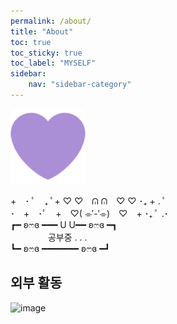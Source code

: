 ```yaml
---
permalink: /about/
title: "About"
toc: true
toc_sticky: true
toc_label: "MYSELF"
sidebar:
    nav: "sidebar-category"
---
```


![icon](/assets/logo.ico/apple-icon-120x120.png)



<p>
+　･ ﾟ　₊ ﾟ+ ♡ ♡　ᕬ ᕬ　♡ ♡ ･₊ + . ﾟ⠀<br>
･　+　･ﾟ　+　♡( ⌯′-′⌯)　♡　+ ･₊ ﾟ .･<br>
┏━ ʚෆɞ ━━━ U U━━ ʚෆɞ ━┓⠀<br>
 　　　　 공부중 . . . ⠀<br>
┗━ ʚෆɞ ━━━━━━━ ʚෆɞ ━┛⠀<br>
</p>




## 외부 활동

![image](https://github.com/solfany/solfany.github.io/assets/123814718/64500051-20f8-4bf8-9b0d-655750a8a531)

